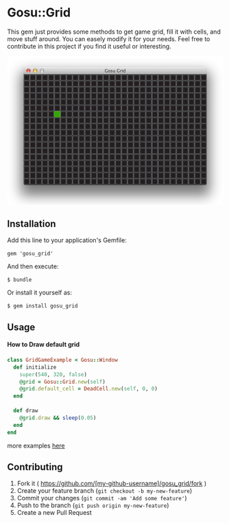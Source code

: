 # Gosu::Grid

This gem just provides some methods to get game grid, fill it with cells, and
move stuff around. You can easely modify it for your needs. Feel free to
contribute in this project if you find it useful or interesting.

![](https://raw.githubusercontent.com/shemerey/gosu_grid/master/assets/gosu_grid_example.png)

## Installation

Add this line to your application's Gemfile:

    gem 'gosu_grid'

And then execute:

    $ bundle

Or install it yourself as:

    $ gem install gosu_grid

## Usage

#### How to Draw default grid

```ruby
class GridGameExample < Gosu::Window
  def initialize
    super(540, 320, false)
    @grid = Gosu::Grid.new(self)
    @grid.default_cell = DeadCell.new(self, 0, 0)
  end

  def draw
    @grid.draw && sleep(0.05)
  end
end
```

more examples [here](example)

## Contributing

1. Fork it ( https://github.com/[my-github-username]/gosu_grid/fork )
2. Create your feature branch (`git checkout -b my-new-feature`)
3. Commit your changes (`git commit -am 'Add some feature'`)
4. Push to the branch (`git push origin my-new-feature`)
5. Create a new Pull Request
